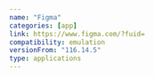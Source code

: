 ```yaml
---
name: "Figma"
categories: [app]
link: https://www.figma.com/?fuid=
compatibility: emulation
versionFrom: "116.14.5"
type: applications
---
```


